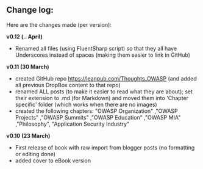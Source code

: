 ## Change log:

Here are the changes made (per version):

**v0.12 (.. April)**   

* Renamed all files (using FluentSharp script) so that they all have Underscores instead of spaces (making them easier to link in GitHub)

**v0.11 (30 March)**    

* created GitHub repo https://leanpub.com/Thoughts_OWASP (and added all previous DropBox content to that repo)
* renamed ALL posts (to make it easier to read what they are about); set their extension to .md (for Markdown) and 
moved them into 'Chapter specific' folder (which works when there are no images)
* created the following chapters: "OWASP Organization" ,"OWASP Projects"  ,"OWASP Summits" ,"OWASP Education" ,"OWASP MIA" ,"Philosophy", "Application Security Industry"

**v0.10 (23 March)**    

* First release of book with raw import from blogger posts (no formatting or editing done)
* added cover to eBook version
